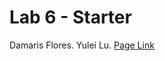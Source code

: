 # Lab 6 - Starter

Damaris Flores. 
Yulei Lu.
[Page Link](https://dflores1229.github.io/Lab6_Starter/)
